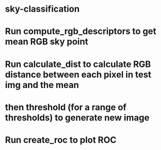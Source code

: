 # sky-classification

# Run compute_rgb_descriptors to get mean RGB sky point
# Run calculate_dist to calculate RGB distance between each pixel in test img and the mean
# then threshold (for a range of thresholds) to generate new image
# Run create_roc to plot ROC